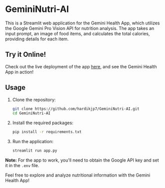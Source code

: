# GeminiNutri-AI

This is a Streamlit web application for the Gemini Health App, which utilizes the Google Gemini Pro Vision API for nutrition analysis. The app takes an input prompt, an image of food items, and calculates the total calories, providing details for each item.

## Try it Online!
Check out the live deployment of the app [here](https://gemininutri-ai.streamlit.app/), and see the Gemini Health App in action!

## Usage
1. Clone the repository:
   ```bash
   git clone https://github.com/hardikjp7/GeminiNutri-AI.git
   cd GeminiNutri-AI
   ```

2. Install the required packages:
   ```bash
   pip install -r requirements.txt
   ```

3. Run the application:
   ```bash
   streamlit run app.py
   ```



**Note:** For the app to work, you'll need to obtain the Google API key and set it in the `.env` file.

Feel free to explore and analyze nutritional information with the Gemini Health App!
